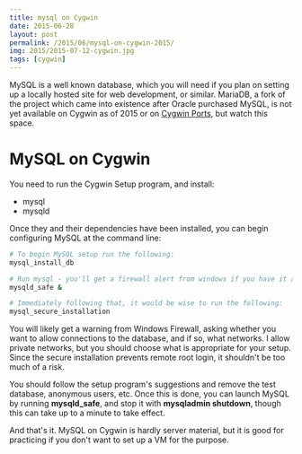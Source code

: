 ```yaml
---
title: mysql on Cygwin
date: 2015-06-28
layout: post
permalink: /2015/06/mysql-on-cygwin-2015/
img: 2015/2015-07-12-cygwin.jpg
tags: [cygwin]
---
```

MySQL is a well known database, which you will need if you plan on setting up a locally hosted site for web development, or similar. MariaDB, a fork of the project which came into existence after Oracle purchased MySQL, is not yet available on Cygwin as of 2015 or on [Cygwin Ports](http://cygwin.rafaelhart.com/installing-cygwin-2/cygwin-ports/), but watch this space.

# MySQL on Cygwin
You need to run the Cygwin Setup program, and install:

* mysql
* mysqld

Once they and their dependencies have been installed, you can begin configuring MySQL at the command line:

``` sh
# To begin MySQL setup run the following:
mysql_install_db

# Run mysql - you'll get a firewall alert from windows if you have it active.
mysqld_safe &

# Immediately following that, it would be wise to run the following:
mysql_secure_installation
```

You will likely get a warning from Windows Firewall, asking whether you want to allow connections to the database, and if so, what networks. I allow private networks, but you should choose what is appropriate for your setup. Since the secure installation prevents remote root login, it shouldn't be too much of a risk.

You should follow the setup program's suggestions and remove the test database, anonymous users, etc. Once this is done, you can launch MySQL by running **mysqld_safe**, and stop it with **mysqladmin shutdown**, though this can take up to a minute to take effect.

And that's it. MySQL on Cygwin is hardly server material, but it is good for practicing if you don't want to set up a VM for the purpose.
